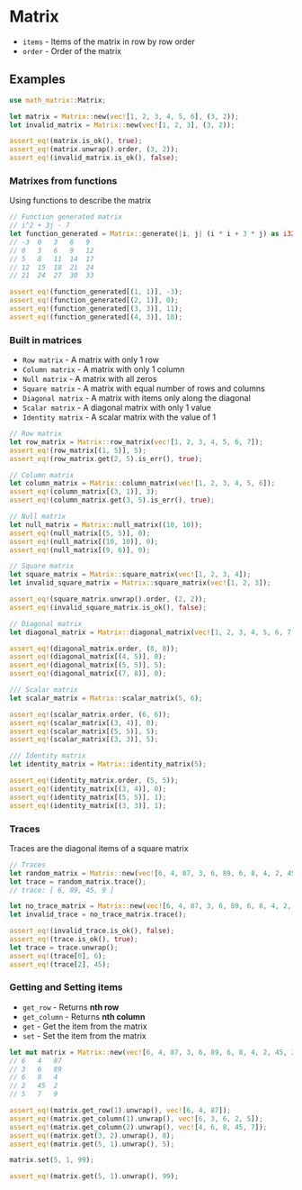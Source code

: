 # Matrix

- `items` - Items of the matrix in row by row order
- `order` - Order of the matrix

## Examples

```rust
use math_matrix::Matrix;

let matrix = Matrix::new(vec![1, 2, 3, 4, 5, 6], (3, 2));
let invalid_matrix = Matrix::new(vec![1, 2, 3], (3, 2));

assert_eq!(matrix.is_ok(), true);
assert_eq!(matrix.unwrap().order, (3, 2));
assert_eq!(invalid_matrix.is_ok(), false);
```

### Matrixes from functions

Using functions to describe the matrix

```rust
// Function generated matrix
// i^2 + 3j - 7
let function_generated = Matrix::generate(|i, j| (i * i + 3 * j) as i32 - 7, (5, 5));
// -3  0   3   6   9
// 0   3   6   9   12
// 5   8   11  14  17
// 12  15  18  21  24
// 21  24  27  30  33

assert_eq!(function_generated[(1, 1)], -3);
assert_eq!(function_generated[(2, 1)], 0);
assert_eq!(function_generated[(3, 3)], 11);
assert_eq!(function_generated[(4, 3)], 18);
```

### Built in matrices

- `Row matrix` - A matrix with only 1 row
- `Column matrix` - A matrix with only 1 column
- `Null matrix` - A matrix with all zeros
- `Square matrix` - A matrix with equal number of rows and columns
- `Diagonal matrix` - A matrix with items only along the diagonal
- `Scalar matrix` - A diagonal matrix with only 1 value
- `Identity matrix` - A scalar matrix with the value of 1

```rust
// Row matrix
let row_matrix = Matrix::row_matrix(vec![1, 2, 3, 4, 5, 6, 7]);
assert_eq!(row_matrix[(1, 5)], 5);
assert_eq!(row_matrix.get(2, 5).is_err(), true);

// Column matrix
let column_matrix = Matrix::column_matrix(vec![1, 2, 3, 4, 5, 6]);
assert_eq!(column_matrix[(3, 1)], 3);
assert_eq!(column_matrix.get(3, 5).is_err(), true);

// Null matrix
let null_matrix = Matrix::null_matrix((10, 10));
assert_eq!(null_matrix[(5, 5)], 0);
assert_eq!(null_matrix[(10, 10)], 0);
assert_eq!(null_matrix[(9, 6)], 0);

// Square matrix
let square_matrix = Matrix::square_matrix(vec![1, 2, 3, 4]);
let invalid_square_matrix = Matrix::square_matrix(vec![1, 2, 3]);

assert_eq!(square_matrix.unwrap().order, (2, 2));
assert_eq!(invalid_square_matrix.is_ok(), false);

// Diagonal matrix
let diagonal_matrix = Matrix::diagonal_matrix(vec![1, 2, 3, 4, 5, 6, 7, 8]);

assert_eq!(diagonal_matrix.order, (8, 8));
assert_eq!(diagonal_matrix[(4, 5)], 0);
assert_eq!(diagonal_matrix[(5, 5)], 5);
assert_eq!(diagonal_matrix[(7, 8)], 0);

/// Scalar matrix
let scalar_matrix = Matrix::scalar_matrix(5, 6);

assert_eq!(scalar_matrix.order, (6, 6));
assert_eq!(scalar_matrix[(3, 4)], 0);
assert_eq!(scalar_matrix[(5, 5)], 5);
assert_eq!(scalar_matrix[(3, 3)], 5);

/// Identity matrix
let identity_matrix = Matrix::identity_matrix(5);

assert_eq!(identity_matrix.order, (5, 5));
assert_eq!(identity_matrix[(3, 4)], 0);
assert_eq!(identity_matrix[(5, 5)], 1);
assert_eq!(identity_matrix[(3, 3)], 1);
```

### Traces

Traces are the diagonal items of a square matrix<br>

```rust
// Traces
let random_matrix = Matrix::new(vec![6, 4, 87, 3, 6, 89, 6, 8, 4, 2, 45, 2, 5, 7, 9, 9], (4, 4)).unwrap();
let trace = random_matrix.trace();
// trace: [ 6, 89, 45, 9 ]

let no_trace_matrix = Matrix::new(vec![6, 4, 87, 3, 6, 89, 6, 8, 4, 2, 45, 2, 5, 7, 9], (5, 3)).unwrap();
let invalid_trace = no_trace_matrix.trace();

assert_eq!(invalid_trace.is_ok(), false);
assert_eq!(trace.is_ok(), true);
let trace = trace.unwrap();
assert_eq!(trace[0], 6);
assert_eq!(trace[2], 45);
```

### Getting and Setting items

- `get_row` - Returns **nth row**
- `get_column` - Returns **nth column**
- `get` - Get the item from the matrix
- `set` - Set the item from the matrix

```rust
let mut matrix = Matrix::new(vec![6, 4, 87, 3, 6, 89, 6, 8, 4, 2, 45, 2, 5, 7, 9], (5, 3)).unwrap();
// 6   4   87
// 3   6   89
// 6   8   4
// 2   45  2
// 5   7   9

assert_eq!(matrix.get_row(1).unwrap(), vec![6, 4, 87]);
assert_eq!(matrix.get_column(1).unwrap(), vec![6, 3, 6, 2, 5]);
assert_eq!(matrix.get_column(2).unwrap(), vec![4, 6, 8, 45, 7]);
assert_eq!(matrix.get(3, 2).unwrap(), 8);
assert_eq!(matrix.get(5, 1).unwrap(), 5);

matrix.set(5, 1, 99);

assert_eq!(matrix.get(5, 1).unwrap(), 99);
```
